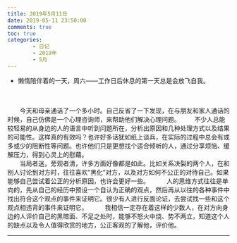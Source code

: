 ```yaml
---
title: 2019年5月11日
date: 2019-05-11 23:50:00
comments: true
toc: true
categories:
        - 日记
        - 2019年
        - 5月
---
```

  *    懒惰陪伴着的一天，周六——工作日后休息的第一天总是会放飞自我。    
  <!--more-->　

　　今天和母亲通话了一个多小时。自己反省了一下发现，在与朋友和家人通话的时候，自己仿佛是一个心理咨询师，来帮助他们解决心理问题。
　　不少人总能较轻易的从身边的人的语言中听到问题所在，分析出原因和几种处理方式以及结果的可能性。这样真的有效吗？也许好多话犹如纸上谈兵，在实际的过程中总会有或多或少的阻断性等问题。也许他们只是更想找个适合倾听的人，通过分享烦恼、缓解压力，得到心灵上的慰藉。  
　　当局者迷，旁观者清，许多方面好像都是如此。比如关系决裂的两个人，在和别人讨论到对方时，往往喜欢“黑化”对方，以及对方如何不公正的对待自己。如果能够自己尝试着公正的分析原因，也许会更好一些。　
　　人的思维方式往往是单向的，先从自己的经历中预设一个自认为正确的观点，然后再从以往的各种事件中找出符合这个观点的事件来证明它。很少有人进行反面论证，去尝试找一些和这个观点相违背的事件来证明它。　
　　我相信一定存在着这样的少数人，在对方向身边的人评价自己的黑暗面、不足之处时，能够不怒火中烧、势不两立，知道这个人的缺点以及令人值得欣赏的地方，公正客观的了解他，评价他。
　　

---
